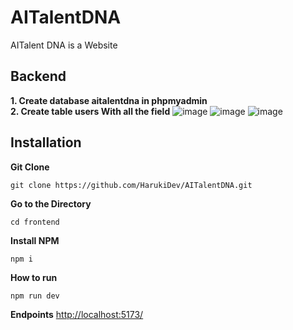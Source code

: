 # AITalentDNA
AITalent DNA is a Website

## Backend 
**1. Create database aitalentdna in phpmyadmin** <br/>
**2. Create table users With all the field**
![image](https://i.ibb.co.com/ck6vcTX/Whats-App-Image-2024-12-13-at-02-22-59-96cad202.jpg)
![image](https://i.ibb.co.com/0yh36wk/Whats-App-Image-2024-12-13-at-02-22-59-6653623c.jpg)
![image](https://i.ibb.co.com/8cSN3ST/Whats-App-Image-2024-12-13-at-02-22-59-8a54ec51.jpg)

## Installation
**Git Clone**
```
git clone https://github.com/HarukiDev/AITalentDNA.git
```
**Go to the Directory**
```
cd frontend
```
**Install NPM**
```
npm i
```
**How to run**
```
npm run dev
```
**Endpoints**
[http://localhost:5173/](http://localhost:5173/)
